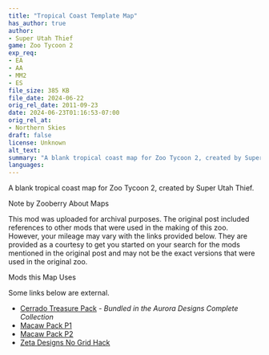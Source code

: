 ```yaml
---
title: "Tropical Coast Template Map"
has_author: true
author: 
- Super Utah Thief
game: Zoo Tycoon 2
exp_req: 
- EA
- AA
- MM2
- ES
file_size: 385 KB
file_date: 2024-06-22
orig_rel_date: 2011-09-23
date: 2024-06-23T01:16:53-07:00
orig_rel_at: 
- Northern Skies
draft: false
license: Unknown
alt_text: 
summary: "A blank tropical coast map for Zoo Tycoon 2, created by Super Utah Thief."
languages:
---
```


A blank tropical coast map for Zoo Tycoon 2, created by Super Utah Thief.


Note by Zooberry About Maps 


This mod was uploaded for archival purposes. The original post included references to other mods that were used in the making of this zoo. However, your mileage may vary with the links provided below. They are provided as a courtesy to get you started on your search for the mods mentioned in the original post and may not be the exact versions that were used in the original zoo.


Mods this Map Uses


Some links below are external.

- [Cerrado Treasure Pack](https://zt2downloadlibrary.fandom.com/wiki/Complete_Collection_(Aurora_Designs)#Packs_contained_in_Complete_Collection) - *Bundled in the Aurora Designs Complete Collection*
- [Macaw Pack P1](https://www.zooberry.org/mods/zt2/animals/animal-bundles/macaw-pack-p1/)
- [Macaw Pack P2](https://www.zooberry.org/mods/zt2/animals/animal-bundles/macaw-pack-p2/)
- [Zeta Designs No Grid Hack](https://zt2downloadlibrary.fandom.com/wiki/Non_Grid_Hack_(Zeta-Designs))
